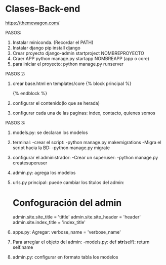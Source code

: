 # Clases-Back-end
https://themewagon.com/

PASOS:

1. Instalar miniconda. (Recordar el PATH)
2. Instalar django
    pip install django
3. Crear proyecto
    django-admin startproject NOMBREPROYECTO
4. Craer APP 
    python manage.py startapp NOMBREAPP (app o core)
5. para iniciar el proyecto:
    python manage.py runserver

PASOS 2: 

1. crear base.html en templates/core
    {% block principal %}

    {% endblock %}
2. configurar el contenido(lo que se herada)
3. configurar cada una de las paginas:
    index, contacto, quienes somos

PASOS 3:

1. models.py: se declaran los modelos
2. terminal: 
    -crear el script:
    -python manage.py makemigrations
    -Migra el script hacia la BD:
        -python manage.py migrate
3. configurar el administrador:
    -Crear un superuser:
        -python manage.py createsuperuser

4. admin.py: agrega los modelos

5. urls.py principal: puede cambiar los titulos del admin:
    # Confoguración del admin
    admin.site.site_title  = 'tittle'
    admin.site.site_header = 'header'
    admin.site.index_title = 'index_title'

6. apps.py: Agregar:
    verbose_name = 'verbose_name'

7. Para arreglar el objeto del admin:
    -models.py:
    def __str__(self):
        return self.name

8. admin.py: configurar en formato tabla los modelos